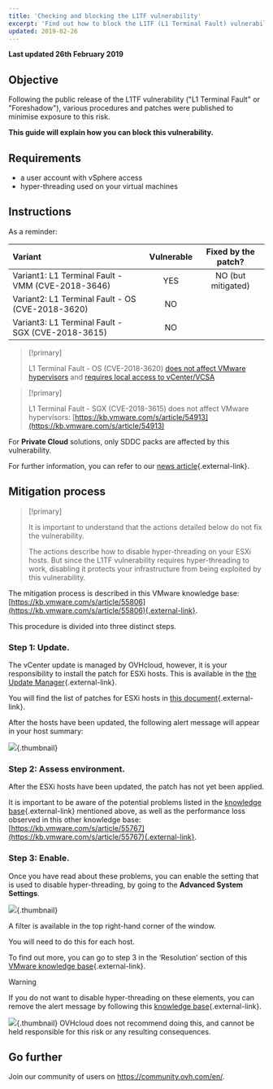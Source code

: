 ```yaml
---
title: 'Checking and blocking the L1TF vulnerability'
excerpt: 'Find out how to block the L1TF (L1 Terminal Fault) vulnerability'
updated: 2019-02-26
---
```


**Last updated 26th February 2019**

## Objective

Following the public release of the L1TF vulnerability ("L1 Terminal Fault" or "Foreshadow"), various procedures and patches were published to minimise exposure to this risk.

**This guide will explain how you can block this vulnerability.**

## Requirements

- a user account with vSphere access 
- hyper-threading used on your virtual machines

## Instructions

As a reminder:

|Variant|Vulnerable|Fixed by the patch?|
|:---|:---:|:---:|
|Variant1: L1 Terminal Fault - VMM (CVE-2018-3646)|YES|NO (but mitigated)|
|Variant2: L1 Terminal Fault - OS (CVE-2018-3620)|NO||
|Variant3: L1 Terminal Fault - SGX (CVE-2018-3615)|NO||

> [!primary]
> 
> L1 Terminal Fault - OS (CVE-2018-3620) [does not affect VMware hypervisors](https://kb.vmware.com/s/article/55807) and [requires local access to vCenter/VCSA](https://kb.vmware.com/s/article/52312)
>

> [!primary]
> 
> L1 Terminal Fault - SGX (CVE-2018-3615) does not affect VMware hypervisors: [https://kb.vmware.com/s/article/54913](https://kb.vmware.com/s/article/54913)
> 

For **Private Cloud** solutions, only SDDC packs are affected by this vulnerability.

For further information, you can refer to our [news article](https://www.ovh.co.uk/news/articles/al479.ovh-l1-terminal-fault-l1tf-foreshadow-disclosure){.external-link}.

## Mitigation process

> [!primary]
>
>  It is important to understand that the actions detailed below do not fix the vulnerability.
>
> The actions describe how to disable hyper-threading on your ESXi hosts. But since the L1TF vulnerability requires hyper-threading to work, disabling it protects your infrastructure from being exploited by this vulnerability.
>

The mitigation process is described in this VMware knowledge base: [https://kb.vmware.com/s/article/55806](https://kb.vmware.com/s/article/55806){.external-link}.

This procedure is divided into three distinct steps.

### Step 1: Update.

The vCenter update is managed by OVHcloud, however, it is your responsibility to install the patch for ESXi hosts. This is available in the [the Update Manager](/pages/cloud/private-cloud/vmware_update_manager){.external-link}.

You will find the list of patches for ESXi hosts in [this document](https://www.vmware.com/security/advisories/VMSA-2018-0020.html){.external-link}.

After the hosts have been updated, the following alert message will appear in your host summary:

![](images/warningMsg.png){.thumbnail}

### Step 2: Assess environment.

After the ESXi hosts have been updated, the patch has not yet been applied.

It is important to be aware of the potential problems listed in the [knowledge base](https://kb.vmware.com/s/article/55806){.external-link} mentioned above, as well as the performance loss observed in this other knowledge base: [https://kb.vmware.com/s/article/55767](https://kb.vmware.com/s/article/55767){.external-link}.

### Step 3: Enable.

Once you have read about these problems, you can enable the setting that is used to disable hyper-threading, by going to the **Advanced System Settings**.

![](images/enableMitigation.png){.thumbnail}

A filter is available in the top right-hand corner of the window.

You will need to do this for each host.

To find out more, you can go to step 3 in the ‘Resolution’ section of this [VMware knowledge base](https://kb.vmware.com/s/article/55806){.external-link}.

> [!warning]
> 
> If you do not want to disable hyper-threading on these elements, you can remove the alert message by following this [knowledge base](https://kb.vmware.com/s/article/57374){.external-link}.
> 
> ![](images/deleteWarning.png){.thumbnail}
> OVHcloud does not recommend doing this, and cannot be held responsible for this risk or any resulting consequences.
>

## Go further

Join our community of users on <https://community.ovh.com/en/>.